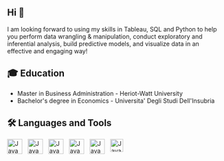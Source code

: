 ## Hi 👋

I am looking forward to using my skills in  Tableau, SQL and Python to help you perform data wrangling & manipulation, conduct exploratory and inferential analysis, build predictive models, and visualize data in an effective and engaging way! 


##   🎓 Education

- Master in Business Administration - Heriot-Watt University
- Bachelor's degree in Economics - Universita' Degli Studi Dell'Insubria

 
##  🛠 Languages and Tools

<img align="left" alt="Java" width="35px" style="padding-right:10px;" src="https://cdn.jsdelivr.net/gh/devicons/devicon/icons/vscode/vscode-original.svg" />
<img align="left" alt="Java" width="35px" style="padding-right:10px;" src="https://cdn.jsdelivr.net/gh/devicons/devicon/icons/python/python-original.svg" />
<img align="left" alt="Java" width="35px" style="padding-right:10px;" src="https://cdn.jsdelivr.net/gh/devicons/devicon/icons/postgresql/postgresql-original.svg" /> 
<img align="left" alt="Java" width="35px" style="padding-right:10px;" src="https://raw.githubusercontent.com/simple-icons/simple-icons/50b3ccf2dfbfdc67eed3fbbb6031815ae3c26a19/icons/tableau.svg" /> 
<img align="left" alt="Java" width="35px" style="padding-right:10px;" src="https://cdn.jsdelivr.net/gh/devicons/devicon/icons/mysql/mysql-original.svg" /> 
<img align="left" alt="Java" width="30px" style="padding-right:10px;" src="https://raw.githubusercontent.com/microsoft/PowerBI-Icons/2bf1c982fb24528eee1559a96a25eb534c175cfd/SVG/Power-BI.svg" />
 
